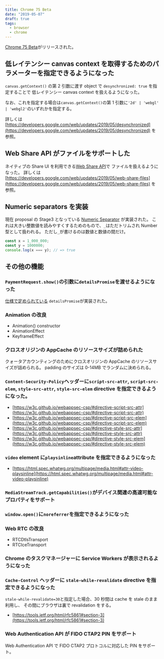 ```yaml
---
title: Chrome 75 Beta
date: "2019-05-07"
draft: true
tags:
  - browser
  - chrome
---
```


[Chrome 75 Beta](https://blog.chromium.org/2019/05/chrome-75-beta-low-latency-canvas.html)がリリースされた。

## 低レイテンシー canvas context を取得するためのパラメーターを指定できるようになった

`canvas.getContext()` の第 2 引数に渡す object で `desynchronized: true` を指定することで
低レイテンシー canvas context を扱えるようになった。

なお、これを指定する場合は`canvas.getContext()`の第 1 引数に`'2d' | 'webgl' | 'webgl2'`のいずれかを指定する。

詳しくは [https://developers.google.com/web/updates/2019/05/desynchronized](https://developers.google.com/web/updates/2019/05/desynchronized) を参照。

## Web Share API がファイルをサポートした

ネイティブの Share UI を利用できる[Web Share API](https://developers.google.com/web/updates/2016/09/navigator-share)で
ファイルを扱えるようになった。
詳しくは [https://developers.google.com/web/updates/2019/05/web-share-files](https://developers.google.com/web/updates/2019/05/web-share-files) を参照。

## Numeric separators を実装

現在 proposal の Stage3 となっている [Numeric Separator](https://github.com/tc39/proposal-numeric-separator)
が実装された。
これは大きい整数値を読みやすくするためのもので、`_`はただトリムされ Number 型として扱われる。
ただし`_`が書けるのは数値と数値の間だけ。

```javascript
const x = 1_000_000;
const y = 1000000;
console.log(x === y); // => true
```

## その他の機能

### `PaymentRequest.show()`の引数に`detailsPromise`を渡せるようになった

[仕様で定められている](https://www.w3.org/TR/payment-request/#show-method)
`detailsPromise`が実装された。

### Animation の改良

- Animation() constructor
- AnimationEffect
- KeyframeEffect

### クロスオリジンの AppCache のリソースサイズが詰められた

クォータアカウンティングのためにクロスオリジンの AppCache のリソースサイズが詰められる。
padding のサイズは 0-14MB でランダムに決められる。

### `Content-Security-Policy`ヘッダーに`script-src-attr`, `script-src-elem`, `style-src-attr`, `style-src-elem` directive を指定できるようになった。

- [https://w3c.github.io/webappsec-csp/#directive-script-src-attr](https://w3c.github.io/webappsec-csp/#directive-script-src-attr)
- [https://w3c.github.io/webappsec-csp/#directive-script-src-elem](https://w3c.github.io/webappsec-csp/#directive-script-src-elem)
- [https://w3c.github.io/webappsec-csp/#directive-style-src-attr](https://w3c.github.io/webappsec-csp/#directive-style-src-attr)
- [https://w3c.github.io/webappsec-csp/#directive-style-src-elem](https://w3c.github.io/webappsec-csp/#directive-style-src-elem)

### `video` element に`playsinline`attribute を指定できるようになった

- [https://html.spec.whatwg.org/multipage/media.html#attr-video-playsinline](https://html.spec.whatwg.org/multipage/media.html#attr-video-playsinline)

### `MediaStreamTrack.getCapabilities()`がデバイス関連の高速可能なプロパティをサポート

### `window.open()`に`noreferrer`を指定できるようになった

### Web RTC の改良

- RTCDtlsTransport
- RTCIceTransport

### Chrome のタスクマネージャーに Service Workers が表示されるようになった

### `Cache-Control` ヘッダーに `stale-while-revalidate` directive を指定できるようになった

`stale-while-revalidate=30`と指定した場合、30 秒間は cache を stale のまま利用し、
その間にブラウザは裏で revalidation をする。

- [https://tools.ietf.org/html/rfc5861#section-3](https://tools.ietf.org/html/rfc5861#section-3)

### Web Authentication API が FIDO CTAP2 PIN をサポート

Web Authentication API で FIDO CTAP2 プロトコルに対応した PIN をサポート。
